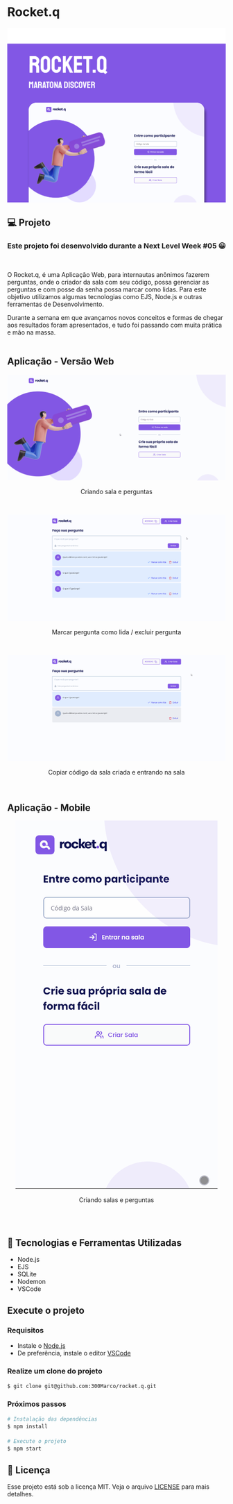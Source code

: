 # Rocket.q

<p align="center">
    <img src="./github/rocket.q.png" />
</p>

## 💻 Projeto

### Este projeto foi desenvolvido durante a Next Level Week #05 😀
<br>

O Rocket.q, é uma Aplicação Web, para internautas anônimos fazerem perguntas, onde o criador da sala com seu código, possa gerenciar as perguntas e com posse da senha possa marcar como lidas. Para este objetivo utilizamos algumas tecnologias como EJS, Node.js e outras ferramentas de Desenvolvimento. 

Durante a semana em que avançamos novos conceitos e formas de chegar aos resultados foram apresentados, e tudo foi passando com muita prática e mão na massa.
<br>
<br>

## Aplicação - Versão Web

<p align="center">
    <img src="./github/criarSalaEPerguntas.gif" />
</p>
<p align="center">
Criando sala e perguntas
</p>

<br>

<p align="center">
    <img src="./github/marcarLido-excluirPergunta.gif" />
</p>
<p align="center">
Marcar pergunta como lida / excluir pergunta
</p>

<br>

<p align="center">
    <img src="./github/copiarCodigo-entrarNaSala.gif" />
</p>
<p align="center">
Copiar código da sala criada e entrando na sala
</p>

<br>

## Aplicação - Mobile

<p align="center">
    <img src="./github/mobile.gif" />
</p>
<p align="center">
Criando salas e perguntas
</p>

<br>
<br>

## 🔨 Tecnologias e Ferramentas Utilizadas
 - Node.js
 - EJS
 - SQLite
 - Nodemon
 - VSCode

## Execute o projeto

### Requisitos
 - Instale o [Node.js](https://nodejs.org/en/download/)
 - De preferência, instale o editor [VSCode](https://code.visualstudio.com/)

### Realize um clone do projeto

```bash
$ git clone git@github.com:300Marco/rocket.q.git
```

### Próximos passos

```bash
# Instalação das dependências
$ npm install

# Execute o projeto
$ npm start
```

## 📃 Licença

Esse projeto está sob a licença MIT. Veja o arquivo [LICENSE](.github/LICENSE.md) para mais detalhes.